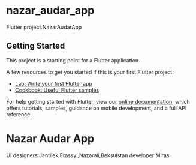 # nazar_audar_app

Flutter project.NazarAudarApp 

## Getting Started

This project is a starting point for a Flutter application.

A few resources to get you started if this is your first Flutter project:

- [Lab: Write your first Flutter app](https://flutter.dev/docs/get-started/codelab)
- [Cookbook: Useful Flutter samples](https://flutter.dev/docs/cookbook)

For help getting started with Flutter, view our
[online documentation](https://flutter.dev/docs), which offers tutorials,
samples, guidance on mobile development, and a full API reference.

# Nazar Audar App
UI designers:Jantilek,Erassyl,Nazarali,Beksulstan
developer:Miras
